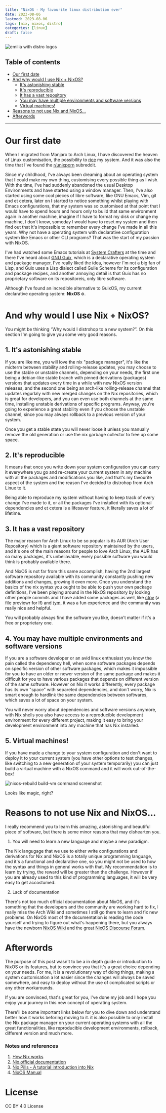 ```yaml
---
title: "NixOS - My favourite linux distribution ever"
date: 2023-08-06
lastmod: 2023-08-06
tags: [nix, nixos, distro]
categories: [linux]
draft: false
---
```


![emilia with distro logos](emilia-with-distro-logos.webp)

## Table of contents

- [Our first date](#first-date)
- [And why would I use Nix + NixOS?](#why-nixos)
  * [It's astonishing stable](#stability)
  * [It's reproducible](#reproducibility)
  * [It has a vast repository](#repository)
  * [You may have multiple environments and software versions](#repository)
  * [Virtual machines!](#vm-testing)
- [Reasons to not use Nix and NixOS...](#reasons-to-not-use)
- [Afterwords](#afterwords)

---

<div id="first-date">

# Our first date

</div>

When I migrated from Manjaro to Arch Linux, I have discovered the heaven of
Linux customisation, the possibility to
[rice](https://jie-fang.github.io/blog/basics-of-ricing) my system. And it was
also the time that I've found the
[r/unixporn](https://www.reddit.com/r/unixporn) subreddit.

Since my childhood, I've always been dreaming about an operating system that I
could make my own thing, customising every possible thing as I wish. With the
time, I've had suddenly abandoned the usual Desktop Environments and have
started using a window manager. Then, I've also started using some cool pieces
of libre software, like GNU Emacs, Vim, git and et cetera, later on I started to
notice something whilst playing with Emacs configurations, that my system was so
customised at that point that I would have to spend hours and hours only to
build that same environment again in another machine, imagine if I have to
format my disk or change my machine, I don't know, someday I would have to reset
my system and then find out that it's impossible to remember every change I've
made in all this years. Why not have a operating system with declarative
configuration system like Emacs or other CLI programs? That was the start of my
passion with NixOS.

I've had watched some Emacs tutorials at
[System Crafters](https://www.youtube.com/c/systemcrafters) at the time and
there I've heard about [GNU Guix](https://guix.gnu.org), which is a declarative
operating system and package manager, I've really liked the idea, however I'm
not a big fan of Lisp, and Guix uses a Lisp dialect called Guile Scheme for its
configuration and package recipes, and another annoying detail is that Guix has
no proprietary software on its repositoreis, only libre software.

Although I've found an incredible alternative to GuixOS, my current declarative
operating system: **NixOS** ❄️.


<div id="why-nixos">

# And why would I use Nix + NixOS?

</div>

You might be thinking “Why would I distrohop to a new system?”. On this section
I'm going to give you some very good reasons.

<div id="stability">

## 1. It's astonishing stable

</div>

If you are like me, you will love the nix "package manager", it's like the
midterm between stability and rolling-release updates, you may choose to use the
stable or unstable channels, depending on your needs, the first one being a
debian-like stable branch with pinned derivations (packages) versions that
updates every time in a while with new NixOS version releases, and the second
one being an arch-like rolling-release channel that updates regurlaly with new
merged changes on the Nix repositories, which is great for developers, and you
can even use both channels at the same time, installing unstable derivations of
specific programs. Anyway, you're going to experience a great stability even if
you choose the unstable channel, since you may always rollback to a previous
version of your system.

Once you get a stable state you will never loose it unless you manually remove
the old generation or use the nix garbage collector to free up some space.

<div id="reproducibility">

## 2. It's reproducible

</div>

It means that once you write down your system configuration you can carry it
everywhere you go and re-create your current system in any machine with all the
packages and modifications you like, and that's my favourite aspect of the
system and the reason I've decided to distrohop from Arch Linux to it.

Being able to reproduce my system without having to keep track of every change
I've made to it, or all the packages I've installed with its optional
dependencies and et cetera is a lifesaver feature, it literally saves a lot of
lifetime.

<div id="repository">

## 3. It has a vast repository

</div>

The major reason for Arch Linux to be so popular is its AUR (Arch User
Repository) which is a giant software repository maintained by the users, and
it's one of the main reasons for people to love Arch Linux, the AUR has so many
packages, it's unbeliavable, every possible software you would think is probably
available there.

And NixOS is not far from this same accomplish, having the 2nd largest software
repository available with its community constantly pushing new additions and
changes, growing it even more. Once you understand the basics of the nix syntax
you ought to be able to push your own package definitions, I've been playing
around in the NixOS repository by looking other people commits and I have added
some packages as well, like
[ctpv](https://github.com/NixOS/nixpkgs/blob/nixos-23.05/pkgs/applications/file-managers/lf/ctpv.nix#L58)
(a file previewr for lf) and
[tym](https://github.com/NixOS/nixpkgs/blob/nixos-23.05/pkgs/applications/terminal-emulators/tym/default.nix#L27),
it was a fun experience and the community was really nice and helpful.

You will probably always find the software you like, doesn't matter if it's a
free or proprietary one.

<div id="repository">

## 4. You may have multiple environments and software versions

</div>

If you are a software developer or an avid linux enthusiast you know the pain
called the dependency hell, when some software packages depends on specific
version of other software packages, which makes it impossible for you to have an
older or newer version of the same package and makes it difficult for you to
have various packages that depends on different version of the same software.
However on Nix it works differently, every package has its own "space" with
separeted dependencies, and don't worry, Nix is smart enough to hardlink the
same dependencies between softwares, which saves a lot of space on your system.

You will never worry about dependencies and software versions anymore, with Nix
shells you also have access to a reproducible development environment for every
different project, making it easy to bring your development environment into any
machine that has Nix installed.

<div id="vm-testing">

## 5. Virtual machines!

</div>

If you have made a change to your system configuration and don't want to deploy
it to your current system (you have other options to test changes, like
switching to a new generation of your system temporarily) you can just build a
virtual machine with a NixOS command and it will work out-of-the-box!

![nixos-rebuild build-vm command screenshot](screenshot-20230806-191628.webp)

Looks like magic, right?

<div id="reasons-to-not-use">

# Reasons to not use Nix and NixOS...

</div>

I really recommend you to learn this amazing, astonishing and beautiful piece of
software, but there is some minor reasons that may dishearten you.

1. You will need to learn a new language and maybe a new paradigm.

The Nix langugage that we use to either write configurations and derivations for
Nix and NixOS is a totally unique programming language, and it's a functional
and declarative one, so you might not be used to how the syntax and things in
general works with that. My recommendation is to learn by trying, the reward
will be greater than the challenge. However if you are already used to this kind
of programming languages, it will be very easy to get accostumed.

2. Lack of documentation

There's not too much official documentation about NixOS, and it's something that
the developers and the community are working hard to fix, I really miss the Arch
Wiki and sometimes I still go there to learn and fix new problems. On NixOS most
of the documentation is reading the code yourself and trying to figure out
what's happening there, but you always have the newborn [NixOS
Wiki](https://nixos.wiki) and the great [NixOS Discourse
Forum.](https://discourse.nixos.org)

<div id="afterwords">

# Afterwords

</div>

The purpose of this post wasn't to be a in depth guide or introduction to NixOS
or its features, but to convince you that it's a great choice depending on your
needs. For me, it is a revolutionary way of doing things, making a system
customisation a lot easier since the changes will always be saved somewhere, and
easy to deploy without the use of complicated scripts or any other workarounds.

If you are convinced, that's great for you, I've done my job and I hope you
enjoy your journey in this new concept of operating system.

There'll be some important links below for you to dive down and understand
better how it works beforing moving to it. it is also possible to only install
the Nix package manager on your current operating systems with all the great
functionalities, like reproducible development environments, rollback, different
version and much more.

### Notes and references

1. [How Nix works](https://nixos.org/guides/how-nix-works)
2. [Nix official documentation](https://nix.dev)
3. [Nix Pills - A tutorial introduction into Nix](https://nixos.org/guides/nix-pills/pr01)
4. [NixOS Manual](https://nixos.org/manual/nixos/stable)

# License

CC BY 4.0 License
